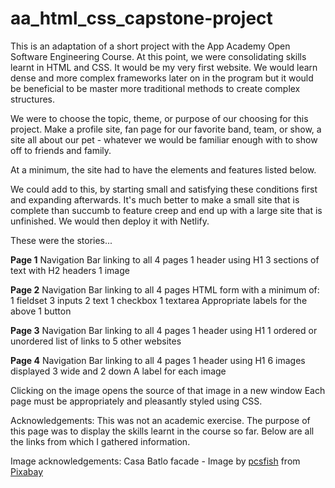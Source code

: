 # aa_html_css_capstone-project
This is an adaptation of a short project with the App Academy Open Software Engineering Course. At this point, we were consolidating skills learnt in HTML and CSS. It would be my very first website. We would learn dense and more complex frameworks later on in the program but it would be beneficial to be master more traditional methods to create complex structures.

We were to choose the topic, theme, or purpose of our choosing for this project. Make a profile site, fan page for our favorite band, team, or show, a site all about our pet - whatever we would be familiar enough with to show off to friends and family.

At a minimum, the site had to have the elements and features listed below.

We could add to this, by starting small and satisfying these conditions first and expanding afterwards. It's much better to make a small site that is complete than succumb to feature creep and end up with a large site that is unfinished. We would then deploy it with Netlify.

These were the stories...

**Page 1**
Navigation Bar linking to all 4 pages
1 header using H1
3 sections of text with H2 headers
1 image

**Page 2**
Navigation Bar linking to all 4 pages
HTML form with a minimum of:
1 fieldset
3 inputs
2 text
1 checkbox
1 textarea
Appropriate labels for the above
1 button

**Page 3**
Navigation Bar linking to all 4 pages
1 header using H1
1 ordered or unordered list of links to 5 other websites

**Page 4**
Navigation Bar linking to all 4 pages
1 header using H1
6 images displayed 3 wide and 2 down
A label for each image

Clicking on the image opens the source of that image in a new window
Each page must be appropriately and pleasantly styled using CSS.

Acknowledgements:
This was not an academic exercise. The purpose of this page was to display the skills learnt in the course so far. Below are all the links from which I gathered information.

Image acknowledgements:
Casa Batlo facade - Image by <a href="https://pixabay.com/users/pcsfish-819312/?utm_source=link-attribution&utm_medium=referral&utm_campaign=image&utm_content=5049236">pcsfish</a> from <a href="https://pixabay.com//?utm_source=link-attribution&utm_medium=referral&utm_campaign=image&utm_content=5049236">Pixabay</a>
